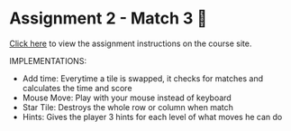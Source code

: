 # Assignment 2 - Match 3 🧩

[Click here](https://vikramsinghmtl.github.io/420-5P6-Game-Programming/assignments/2-match-3/) to view the assignment instructions on the course site.


IMPLEMENTATIONS:
- Add time: Everytime a tile is swapped, it checks for matches and calculates the time and score
- Mouse Move: Play with your mouse instead of keyboard
- Star Tile: Destroys the whole row or column when match
- Hints: Gives the player 3 hints for each level of what moves he can do
